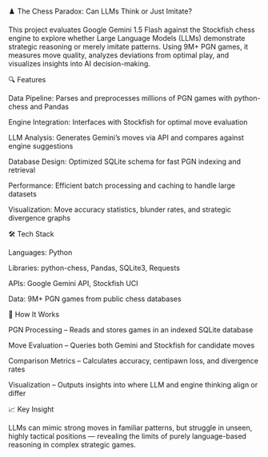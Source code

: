 ♟️ The Chess Paradox: Can LLMs Think or Just Imitate?

This project evaluates Google Gemini 1.5 Flash against the Stockfish chess engine to explore whether Large Language Models (LLMs) demonstrate strategic reasoning or merely imitate patterns. Using 9M+ PGN games, it measures move quality, analyzes deviations from optimal play, and visualizes insights into AI decision-making.

🔍 Features

Data Pipeline: Parses and preprocesses millions of PGN games with python-chess and Pandas

Engine Integration: Interfaces with Stockfish for optimal move evaluation

LLM Analysis: Generates Gemini’s moves via API and compares against engine suggestions

Database Design: Optimized SQLite schema for fast PGN indexing and retrieval

Performance: Efficient batch processing and caching to handle large datasets

Visualization: Move accuracy statistics, blunder rates, and strategic divergence graphs

🛠️ Tech Stack

Languages: Python

Libraries: python-chess, Pandas, SQLite3, Requests

APIs: Google Gemini API, Stockfish UCI

Data: 9M+ PGN games from public chess databases

🚀 How It Works

PGN Processing – Reads and stores games in an indexed SQLite database

Move Evaluation – Queries both Gemini and Stockfish for candidate moves

Comparison Metrics – Calculates accuracy, centipawn loss, and divergence rates

Visualization – Outputs insights into where LLM and engine thinking align or differ

📈 Key Insight

LLMs can mimic strong moves in familiar patterns, but struggle in unseen, highly tactical positions — revealing the limits of purely language-based reasoning in complex strategic games.
